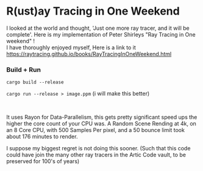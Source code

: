 
# R(ust)ay Tracing in One  Weekend


I looked at the world and thought, 'Just one more ray tracer, and it will be complete'.
Here is my implementation of Peter Shirleys "Ray Tracing in One weekend" !<br/>
I have thoroughly enjoyed myself,
Here is a link to it https://raytracing.github.io/books/RayTracingInOneWeekend.html

  
### Build + Run

`cargo build --release`  <br  />

`cargo run --release > image.ppm` (i will make this better)

 <br  />

It uses Rayon for Data-Parallelism, this gets pretty significant speed ups the higher the core count of your CPU was.
A Random Scene Rending at 4k, on an 8 Core CPU, with 500 Samples Per pixel, and a 50 bounce limit took about 176 minutes to render.

I suppose my biggest regret is not doing this sooner.
(Such that this code could have join the many other ray tracers in the Artic Code vault, to be preserved for 100's of years)
